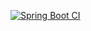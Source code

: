 [![Spring Boot CI](https://github.com/phuuthanh2003/AuctionWebApp_BE/actions/workflows/ci.yml/badge.svg?branch=main)](https://github.com/phuuthanh2003/AuctionWebApp_BE/actions/workflows/ci.yml)

